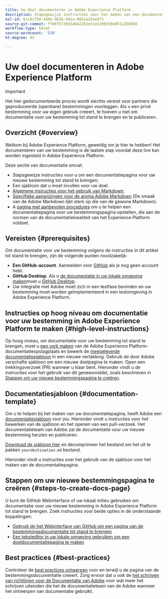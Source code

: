 ```yaml
---
title: Uw doel documenteren in Adobe Experience Platform
description: Stapsgewijze instructies voor het maken van een documentatiepagina voor uw bestemming in Adobe Experience Platform
exl-id: 6cc9c758-44bb-463b-941a-06b1a22ee8f3
source-git-commit: ffd87573b93d642202e51e5299250a05112b6058
workflow-type: tm+mt
source-wordcount: '538'
ht-degree: 0%

---
```


# Uw doel documenteren in Adobe Experience Platform

>[!IMPORTANT]
>
>Het hier gedocumenteerde proces wordt slechts vereist voor partners die geproduceerde (openbare) bestemmingen voorleggen. Als u een privé bestemming voor uw eigen gebruik creeert, te hoeven u niet om documentatie voor uw bestemming tot stand te brengen en te publiceren.

## Overzicht {#overview}

Welkom bij Adobe Experience Platform, geweldig om je hier te hebben!
Het documenteren van uw bestemming is de laatste stap voordat deze live kan worden ingesteld in Adobe Experience Platform.

Deze sectie van documentatie omvat:

* Stapsgewijze instructies voor u om een documentatiepagina voor uw nieuwe bestemming tot stand te brengen;
* Een sjabloon dat u moet invullen voor uw doel.
* [Algemene instructies voor het gebruik van Markdown](https://experienceleague.adobe.com/docs/contributor/contributor-guide/writing-essentials/markdown.html?lang=en);
* [Specifieke aanwijzingen voor de aroma Adobe Markdown](https://experienceleague.adobe.com/docs/contributor/contributor-guide/writing-essentials/markdown.html?lang=en#custom-markdown-extensions) (De smaak van de Adobe Markdown lijkt sterk op die van de gewone Markdown).
* A [pagina met aanbevolen procedures](./authoring-best-practices.md) om u te helpen een documentatiepagina voor uw bestemmingspagina opstellen, die aan de normen van de documentatiekwaliteit van het Experience Platform voldoet.

## Vereisten {#prerequisites}

Om documentatie voor uw bestemming volgens de instructies in dit artikel tot stand te brengen, zijn de volgende punten noodzakelijk:

* **Een GitHub-account**. Aanmelden voor [GitHub](https://github.com/) als je nog geen account hebt.
* **GitHub Desktop**. Als u [de documentatie in uw lokale omgeving maken](./work-in-local-environment.md)moet u [GitHub Desktop](https://desktop.github.com/).
* Uw integratie met Adobe moet zich in een testfase bevinden en uw bestemming moet worden geïmplementeerd in een testomgeving in Adobe Experience Platform.

## Instructies op hoog niveau om documentatie voor uw bestemming in Adobe Experience Platform te maken {#high-level-instructions}

Op hoog niveau, om documentatie voor uw bestemming tot stand te brengen, moet u [een vork maken](https://experienceleague.adobe.com/docs/contributor/contributor-guide/setup/local-repo.html?lang=en#fork-the-repository) van de Adobe Experience Platform-documentatieopslagplaats en bewerk de [meegeleverde documentatiesjabloon](./self-service-template.md) in een nieuwe vertakking. Gebruik de door Adobe verschafte sjabloon om een nieuwe doelpagina te maken. Open een trekkingsverzoek (PR) wanneer u klaar bent. Hieronder vindt u de instructies voor het gebruik van dit geneesmiddel, zoals beschreven in [Stappen om uw nieuwe bestemmingspagina te creëren](./documentation-instructions.md#steps-to-create-docs-page).

<!--

* In the table of contents (TOC.md) `/help/rtcdp/TOC.md`, add a link to your new destination page. Place it within the category where your destination resides in the Adobe Experience Platform user interface (for example: mobile, social, advertising). 
* In the overview page for the respective category, add a link to your new destination page. For example, for cloud storage destinations, you would add a link to [this page](https://docs.adobe.com/content/help/en/experience-platform/rtcdp/destinations/destinations-cat/cloud-storage/cloud-storage-destinations.html). 

-->

## Documentatiesjabloon {#documentation-template}

Om u te helpen bij het maken van uw documentatiepagina, heeft Adobe een [documentatiesjabloon](./self-service-template.md) voor jou. Hieronder vindt u instructies voor het bewerken van de sjabloon en het openen van een pull-verzoek. Het documentatieteam van Adobe zal de documentatie voor uw nieuwe bestemming herzien en publiceren.

[Download de sjabloon hier](../assets/docs-framework/yourdestination-template.zip) en decomprimeer het bestand om het uit te pakken `yourdestination.md` bestand.

Hieronder vindt u instructies over het gebruik van de sjabloon voor het maken van de documentatiepagina.

## Stappen om uw nieuwe bestemmingspagina te creëren {#steps-to-create-docs-page}

U kunt de GitHub Webinterface of uw lokaal milieu gebruiken om documentatie voor uw nieuwe bestemming in Adobe Experience Platform tot stand te brengen. Zoek instructies voor beide opties in de onderstaande koppelingen:

* [Gebruik de het Webinterface van GitHub om een pagina van de bestemmingsdocumentatie tot stand te brengen](./use-github-interface-to-create-documentation.md)
* [Een teksteditor in uw lokale omgeving gebruiken om een doeldocumentatiepagina te maken](./work-in-local-environment.md)

## Best practices {#best-practices}

Controleer de [best practices ontwerpen](/help/destinations/destination-sdk/docs-framework/authoring-best-practices.md) voor en terwijl u de pagina van de bestemmingsdocumentatie creeert. Zorg ervoor dat u ook de [het schrijven van richtlijnen voor de Documentatie van Adobe](https://experienceleague.adobe.com/docs/contributor/contributor-guide/writing-essentials/general-writing-guidance.html?lang=en) voor wat meer het schrijven uiteinden die het de documentatieteam van de Adobe wanneer het ontwerpen van documentatie gebruikt.